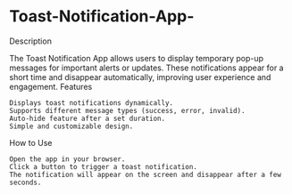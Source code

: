 # Toast-Notification-App-
Description

The Toast Notification App allows users to display temporary pop-up messages for important alerts or updates. These notifications appear for a short time and disappear automatically, improving user experience and engagement.
Features

    Displays toast notifications dynamically.
    Supports different message types (success, error, invalid).
    Auto-hide feature after a set duration.
    Simple and customizable design.

How to Use

    Open the app in your browser.
    Click a button to trigger a toast notification.
    The notification will appear on the screen and disappear after a few seconds.
   
